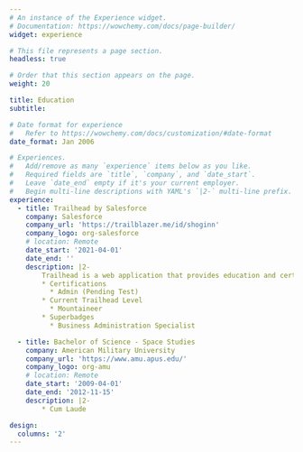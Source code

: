 ```yaml
---
# An instance of the Experience widget.
# Documentation: https://wowchemy.com/docs/page-builder/
widget: experience

# This file represents a page section.
headless: true

# Order that this section appears on the page.
weight: 20

title: Education
subtitle:

# Date format for experience
#   Refer to https://wowchemy.com/docs/customization/#date-format
date_format: Jan 2006

# Experiences.
#   Add/remove as many `experience` items below as you like.
#   Required fields are `title`, `company`, and `date_start`.
#   Leave `date_end` empty if it's your current employer.
#   Begin multi-line descriptions with YAML's `|2-` multi-line prefix.
experience:
  - title: Trailhead by Salesforce
    company: Salesforce
    company_url: 'https://trailblazer.me/id/shoginn'
    company_logo: org-salesforce
    # location: Remote
    date_start: '2021-04-01'
    date_end: ''
    description: |2-
        Trailhead is a web application that provides education and certification.
        * Certifications
          * Admin (Pending Test)
        * Current Trailhead Level
          * Mountaineer
        * Superbadges
          * Business Administration Specialist

  - title: Bachelor of Science - Space Studies
    company: American Military University
    company_url: 'https://www.amu.apus.edu/'
    company_logo: org-amu
    # location: Remote
    date_start: '2009-04-01'
    date_end: '2012-11-15'
    description: |2-
        * Cum Laude

design:
  columns: '2'
---
```

